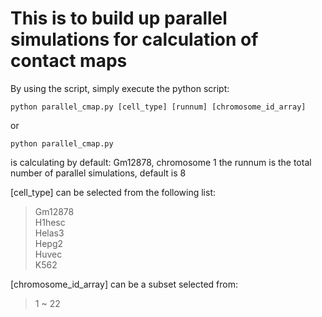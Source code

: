 # This is to build up parallel simulations for calculation of contact maps

By using the script, simply execute the python script:
```
python parallel_cmap.py [cell_type] [runnum] [chromosome_id_array]
```
or
```
python parallel_cmap.py
```
is calculating by default: Gm12878, chromosome 1
the runnum is the total number of parallel simulations, default is 8

[cell_type] can be selected from the following list:  
>Gm12878  
>H1hesc  
>Helas3  
>Hepg2  
>Huvec  
>K562  

[chromosome_id_array] can be a subset selected from:  
>1 ~ 22